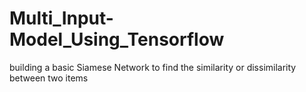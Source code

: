 # Multi_Input-Model_Using_Tensorflow
building a basic Siamese Network to find the similarity or dissimilarity between two items 
